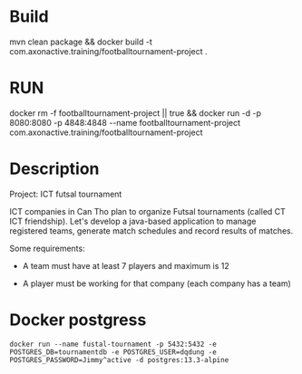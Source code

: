 # Build
mvn clean package && docker build -t com.axonactive.training/footballtournament-project .

# RUN

docker rm -f footballtournament-project || true && docker run -d -p 8080:8080 -p 4848:4848 --name footballtournament-project com.axonactive.training/footballtournament-project 

# Description
Project: ICT futsal tournament

 

ICT companies in Can Tho plan to organize Futsal tournaments (called CT ICT friendship). Let's develop a java-based application to manage registered teams, generate match schedules and record results of matches.

Some requirements:

- A team must have at least 7 players and maximum is 12

- A player must be working for that company (each company has a team)

# Docker postgress

```
docker run --name fustal-tournament -p 5432:5432 -e POSTGRES_DB=tournamentdb -e POSTGRES_USER=dqdung -e POSTGRES_PASSWORD=Jimmy^active -d postgres:13.3-alpine
```